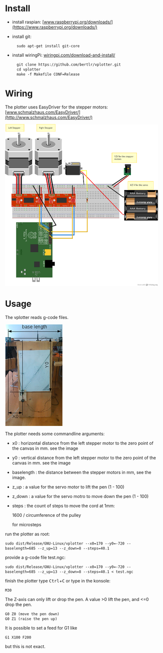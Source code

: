 # Install #

- install raspian: [www.raspberrypi.org/downloads/](https://www.raspberrypi.org/downloads/)
- install git:


        sudo apt-get install git-core

- install wiringPi: [wiringpi.com/download-and-install/](http://wiringpi.com/download-and-install/)


        git clone https://github.com/bertlr/vplotter.git
        cd vplotter
        make -f Makefile CONF=Release

# Wiring #

The plotter uses EasyDriver for the stepper motors:
[www.schmalzhaus.com/EasyDriver/](http://www.schmalzhaus.com/EasyDriver/)

![wiring](vplotter_wiring.png "wiring")

# Usage #

The vplotter reads g-code files.

![Geometry](vplotter_geometry.png)

The plotter needs some commandline arguments:

- x0      :    horizontal distance from the left stepper motor to the zero point of the canvas in mm. see the image 
- y0      :    vertical distance from the left stepper motor to the zero point of the canvas in mm. see the image
- baselength : the distance between the stepper motors in mm, see the image.
- z_up    :    a value for the servo motor to lift the pen (1 - 100)
- z_down  :    a value for the servo motro to move down the pen (1 - 100)
- steps   :    the count of steps to move the cord at 1mm: 
    
    1600 / circumference of the pulley
    
    for microsteps


run the plotter as root:

    sudo dist/Release/GNU-Linux/vplotter --x0=170 --y0=-720 --baselength=685 --z_up=13 --z_down=8 --steps=40.1

provide a g-code file test.ngc:

    sudo dist/Release/GNU-Linux/vplotter --x0=170 --y0=-720 --baselength=685 --z_up=13 --z_down=8 --steps=40.1 < test.ngc


finish the plotter type <kbd>Ctrl</kbd>+<kbd>C</kbd> or type in the konsole:
    
    M30

The Z-axis can only lift or drop the pen. A value >0 lift the pen, and <=0 drop the pen.

    G0 Z0 (move the pen down)
    G0 Z1 (raise the pen up)

It is possible to set a feed for G1 like
    
    G1 X100 F200

but this is not exact.

